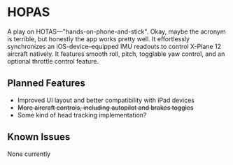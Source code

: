 # HOPAS
A play on HOTAS—"hands-on-phone-and-stick". Okay, maybe the acronym is terrible, but honestly the app works pretty well. It effortlessly synchronizes an iOS-device–equipped IMU readouts to control X-Plane 12 aircraft natively. It features smooth roll, pitch, togglable yaw control, and an optional throttle control feature.

## Planned Features
- Improved UI layout and better compatibility with iPad devices
- ~~More aircraft controls, including autopilot and brakes toggles~~
- Some kind of head tracking implementation?

## Known Issues
None currently
